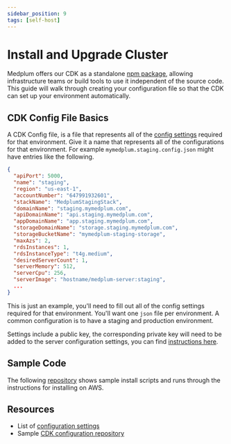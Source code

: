```yaml
---
sidebar_position: 9
tags: [self-host]
---
```


# Install and Upgrade Cluster

Medplum offers our CDK as a standalone [npm package](https://www.npmjs.com/package/@medplum/cdk), allowing infrastructure teams or build tools to use it independent of the source code. This guide will walk through creating your configuration file so that the CDK can set up your environment automatically.

## CDK Config File Basics

A CDK Config file, is a file that represents all of the [config settings](/docs/self-hosting/config-settings) required for that environment. Give it a name that represents all of the configurations for that environment. For example `mymedplum.staging.config.json` might have entries like the following.

```json
{
  "apiPort": 5000,
  "name": "staging",
  "region": "us-east-1",
  "accountNumber": "647991932601",
  "stackName": "MedplumStagingStack",
  "domainName": "staging.mymedplum.com",
  "apiDomainName": "api.staging.mymedplum.com",
  "appDomainName": "app.staging.mymedplum.com",
  "storageDomainName": "storage.staging.mymedplum.com",
  "storageBucketName": "mymedplum-staging-storage",
  "maxAzs": 2,
  "rdsInstances": 1,
  "rdsInstanceType": "t4g.medium",
  "desiredServerCount": 1,
  "serverMemory": 512,
  "serverCpu": 256,
  "serverImage": "hostname/medplum-server:staging",
  ...
}
```

This is just an example, you'll need to fill out all of the config settings required for that environment. You'll want one `json` file per environment. A common configuration is to have a staging and production environment.

Settings include a public key, the corresponding private key will need to be added to the server configuration settings, you can find [instructions here](https://github.com/medplum/medplum/tree/main/packages/cdk#storage).

## Sample Code

The following [repository](https://github.com/medplum/medplum-cdk-config-template) shows sample install scripts and runs through the instructions for installing on AWS.

## Resources

- List of [configuration settings](/docs/self-hosting/config-settings)
- Sample [CDK configuration repository](https://github.com/medplum/medplum-cdk-config-template)
